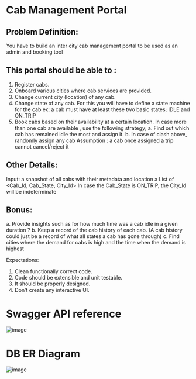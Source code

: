 
# Cab Management Portal 

## Problem Definition​:  
You have to build an inter city cab management portal to be used as an admin and booking tool 

 

## This portal should be able to : 
1. Register cabs. 
2. Onboard various cities where cab services are provided. 
3. Change current city (location) of any cab. 
4. Change state of any cab. For this you will have to define a state machine for the cab ex: 
a cab must have at least these two basic states; IDLE and ON_TRIP 
5. Book cabs based on their availability at a certain location. In case more than one cab are 
available , use the following strategy; 
a. Find out which cab has remained idle the most and assign it. 
b. In case of clash above, randomly assign any cab 
Assumption : a cab once assigned a trip cannot cancel/reject it 
 

## Other Details​: 
Input: a snapshot of all cabs with their metadata and location 
a List of <Cab_Id, Cab_State, City_Id> 
In case the Cab_State is ON_TRIP, the City_Id will be indeterminate 

 
## Bonus​: 
a. Provide insights such as for how much time was a cab idle in a given duration ? 
b. Keep a record of the cab history of each cab. (A cab history could just be a record of 
what all states a cab has gone through) 
c. Find cities where the demand for cabs is high and the time when the demand is highest 

 

 

Expectations​:  
1. Clean functionally correct code. 
2. Code should be extensible and unit testable. 
3. It should be properly designed. 
4. Don’t create any interactive UI. 



# Swagger API reference
![image](https://user-images.githubusercontent.com/41470880/163770990-bc15b3b4-cbee-41c4-b010-7dd1026fcc11.png)


# DB ER Diagram

![image](https://user-images.githubusercontent.com/41470880/163774477-ccf84e2e-1f65-4856-931d-7a951f6d2722.png)

